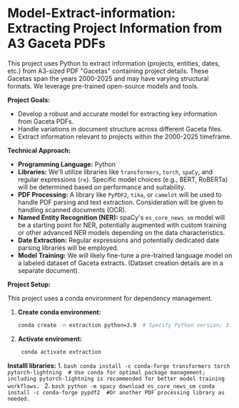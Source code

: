 # Model-Extract-information: Extracting Project Information from A3 Gaceta PDFs

This project uses Python to extract information (projects, entities, dates, etc.) from A3-sized PDF "Gacetas" containing project details.  These Gacetas span the years 2000-2025 and may have varying structural formats.  We leverage pre-trained open-source models and tools.

**Project Goals:**

* Develop a robust and accurate model for extracting key information from Gaceta PDFs.
* Handle variations in document structure across different Gaceta files.
* Extract information relevant to projects within the 2000-2025 timeframe.

**Technical Approach:**

* **Programming Language:** Python
* **Libraries:**  We'll utilize libraries like `transformers`, `torch`, `spaCy`, and regular expressions (`re`).  Specific model choices (e.g., BERT, RoBERTa) will be determined based on performance and suitability.
* **PDF Processing:**  A library like `PyPDF2`, `tika`, or `camelot` will be used to handle PDF parsing and text extraction.  Consideration will be given to handling scanned documents (OCR).
* **Named Entity Recognition (NER):** spaCy's `es_core_news_sm` model will be a starting point for NER, potentially augmented with custom training or other advanced NER models depending on the data characteristics.
* **Date Extraction:** Regular expressions and potentially dedicated date parsing libraries will be employed.
* **Model Training:**  We will likely fine-tune a pre-trained language model on a labeled dataset of Gaceta extracts. (Dataset creation details are in a separate document).


**Project Setup:**

This project uses a conda environment for dependency management.

1. **Create conda environment:**
   ```bash
   conda create -n extraction python=3.9  # Specify Python version; 3.9 recommended.
   ```
2. **Activate enviroment:**
    ```bash
     conda activate extraction
    ```
**Installl libraries:**
1. 
    ```bash
    conda install -c conda-forge transformers torch pytorch-lightning  # Use conda for optimal package management; including pytorch-lightning is recommended for better model training workflows.
    ```
2. 
    ```bash
python -m spacy download es_core_news_sm
conda install -c conda-forge pypdf2  #Or another PDF processing library as needed.
    ```
   
